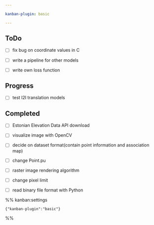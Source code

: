 ```yaml
---

kanban-plugin: basic

---
```


## ToDo

- [ ] fix bug on coordinate values in C
- [ ] write a pipeline for other models
- [ ] write own loss function


## Progress

- [ ] test I2I translation models


## Completed

- [ ] Estonian Elevation Data API download
- [ ] visualize image with OpenCV
- [ ] decide on dataset format(contain point information and association map)
- [ ] change Point.pu
- [ ] raster image rendering algorithm
- [ ] change pixel limit
- [ ] read binary file format with Python




%% kanban:settings
```
{"kanban-plugin":"basic"}
```
%%